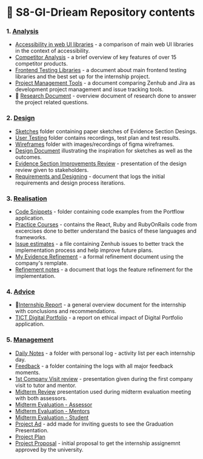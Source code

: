# 🧾 S8-GI-Drieam Repository contents 

### 1. [Analysis](https://github.com/EditaAnomaly/S8-GI-Drieam/wiki/1.-Analysis)
- [Accessibility in web UI libraries](https://github.com/EditaAnomaly/S8-GI-Drieam/blob/main/1.%20Analysis/Accessibility%20in%20web%20UI%20libraries.pdf) - a comparison of main web UI libraries in the context of accessibility.
- [Competitor Analysis](https://github.com/EditaAnomaly/S8-GI-Drieam/blob/main/1.%20Analysis/Competitor%20analysis.pdf) - a brief overview of key features of over 15 competitor products.
- [Frontend Testing Libraries](https://github.com/EditaAnomaly/S8-GI-Drieam/blob/main/1.%20Analysis/Frontend%20Testing%20Libraries.pdf) - a document about main frontend testing libraries and the best set up for the internship project.
- [Project Management Tools](https://github.com/EditaAnomaly/S8-GI-Drieam/blob/main/1.%20Analysis/Project%20Management%20Tools.pdf) - a document comparing Zenhub and Jira as development project management and issue tracking tools.
- 📖 [Research Document](https://github.com/EditaAnomaly/S8-GI-Drieam/blob/main/1.%20Analysis/Research%20Document.pdf) - overview document of research done to answer the project related questions.

### 2. [Design](https://github.com/EditaAnomaly/S8-GI-Drieam/wiki/2.-Design)

- [Sketches](https://github.com/EditaAnomaly/S8-GI-Drieam/tree/main/2.%20Design/Sketches) folder containing paper sketches of Evidence Section Desings.
- [User Testing](https://github.com/EditaAnomaly/S8-GI-Drieam/tree/main/2.%20Design/User%20testing) folder contains recordings, test plan and test results.
- [Wireframes](https://github.com/EditaAnomaly/S8-GI-Drieam/tree/main/2.%20Design/Wireframes) folder with images/recordings of figma wireframes.
- [Design Document](https://github.com/EditaAnomaly/S8-GI-Drieam/blob/main/2.%20Design/Design%20Document.pdf) illustrating the inspiration for sketches as well as the outcomes.
- [Evidence Section Improvements Review](https://github.com/EditaAnomaly/S8-GI-Drieam/blob/main/2.%20Design/Evidence%20Section%20improvements%20review.pdf) - presentation of the design review given to stakeholders.
- [Requirements and Designing](https://github.com/EditaAnomaly/S8-GI-Drieam/blob/main/2.%20Design/Requirements%20and%20Design%20process.pdf) - document that logs the initial requirements and design process iterations.

### 3. [Realisation](https://github.com/EditaAnomaly/S8-GI-Drieam/wiki/3.-Realization)
- [Code Snippets](https://github.com/EditaAnomaly/S8-GI-Drieam/tree/main/3.%20Realization/Code%20snippets) - folder containing code examples from the Portflow application.
- [Practice Courses](https://github.com/EditaAnomaly/S8-GI-Drieam/tree/main/3.%20Realization/Practice%20Courses) - contains the React, Ruby and RubyOnRails code from excercises done to better understand the basics of these languages and frameworks.
- [Issue estimates](https://github.com/EditaAnomaly/S8-GI-Drieam/blob/main/3.%20Realization/Issue%20estimates.pdf) - a file containing Zenhub issues to better track the implementation process and help improve future plans.
- [My Evidence Refinement](https://github.com/EditaAnomaly/S8-GI-Drieam/blob/main/3.%20Realization/My%20Evidence%20Refinement.pdf) - a formal refinement document using the company's remplate.
- [Refinement notes](https://github.com/EditaAnomaly/S8-GI-Drieam/blob/main/3.%20Realization/Refinement%20notes.pdf) - a document that logs the feature refinement for the implementation.

### 4. [Advice](https://github.com/EditaAnomaly/S8-GI-Drieam/wiki/4.-Advice)

- 📃[Internship Report](https://github.com/EditaAnomaly/S8-GI-Drieam/blob/main/4.%20Advice/Internship%20Report.pdf) - a general overview document for the internship with conclusions and recommendations.
- [TICT Digital Portfolio](https://github.com/EditaAnomaly/S8-GI-Drieam/blob/main/4.%20Advice/TICT%20Digital%20Portfolio.pdf) - a report on ethical impact of Digital Portfolio application.

### 5. [Management](https://github.com/EditaAnomaly/S8-GI-Drieam/wiki/5.-Management)

- [Daily Notes](https://github.com/EditaAnomaly/S8-GI-Drieam/tree/main/5.%20Manage/Daily%20notes) - a folder with personal log - activity list per each internship day.
- [Feedback](https://github.com/EditaAnomaly/S8-GI-Drieam/tree/main/5.%20Manage/Feedback) - a folder containing the logs with all major feedback moments.
- [1st Company Visit review](https://github.com/EditaAnomaly/S8-GI-Drieam/blob/main/5.%20Manage/1st%20Company%20Visit%20review.pdf) - presentation given during the first company visit to tutor and mentor.
- [Midterm Review](https://github.com/EditaAnomaly/S8-GI-Drieam/blob/main/5.%20Manage/Mid-term%20review.pdf) presentation used during midterm evaluation meeting with both assessors.
- [Midterm Evaluation - Assessor](https://github.com/EditaAnomaly/S8-GI-Drieam/blob/main/5.%20Manage/Midterm%20Evaluation%20-%20Assessor.pdf)
- [Midterm Evaluation - Mentors](https://github.com/EditaAnomaly/S8-GI-Drieam/blob/main/5.%20Manage/Midterm%20Evaluation%20-%20Mentors.pdf)
- [Midterm Evaluation - Student](https://github.com/EditaAnomaly/S8-GI-Drieam/blob/main/5.%20Manage/Midterm%20Evaluation%20-%20Student.pdf)
- [Project Ad](https://github.com/EditaAnomaly/S8-GI-Drieam/blob/main/5.%20Manage/Project%20Ad.png) - add made for inviting guests to see the Graduation Presentation.
- [Project Plan](https://github.com/EditaAnomaly/S8-GI-Drieam/blob/main/5.%20Manage/Project%20Plan.pdf)
- [Project Proposal](https://github.com/EditaAnomaly/S8-GI-Drieam/blob/main/5.%20Manage/Project%20Proposal.pdf) - initial proposal to get the internship assignemnt approved by the university.
